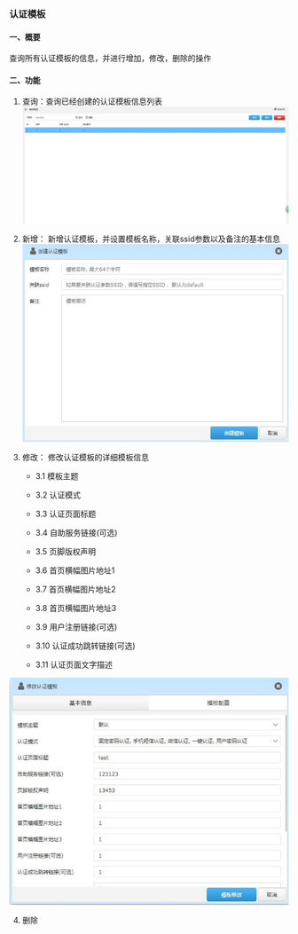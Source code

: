 
### 认证模板
#### 一、概要
查询所有认证模板的信息，并进行增加，修改，删除的操作

#### 二、功能
1. 查询：查询已经创建的认证模板信息列表
![ALERT TEXT](/images/template_list.jpg)

2. 新增： 新增认证模板，并设置模板名称，关联ssid参数以及备注的基本信息
![ALERT TEXT](/images/template_add.jpg)

3. 修改： 修改认证模板的详细模板信息
    * 3.1  模板主题

    * 3.2  认证模式

    * 3.3  认证页面标题

    * 3.4  自助服务链接(可选)

    * 3.5  页脚版权声明

    * 3.6  首页横幅图片地址1

    * 3.7  首页横幅图片地址2

    * 3.8  首页横幅图片地址3

    * 3.9  用户注册链接(可选)

    * 3.10  认证成功跳转链接(可选)

    * 3.11  认证页面文字描述
    

![ALERT TEXT](/images/template_edit.jpg)

4. 删除